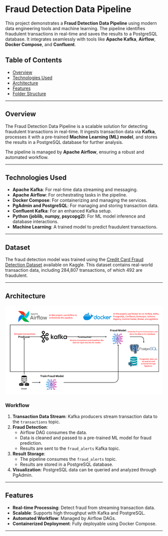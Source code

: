 # Fraud Detection Data Pipeline

This project demonstrates a **Fraud Detection Data Pipeline** using modern data engineering tools and machine learning. The pipeline identifies fraudulent transactions in real-time and saves the results to a PostgreSQL database. It integrates seamlessly with tools like **Apache Kafka**, **Airflow**, **Docker Compose**, and **Confluent**.

## Table of Contents

- [Overview](#overview)
- [Technologies Used](#technologies-used)
- [Architecture](#architecture)
- [Features](#features)
- [Folder Structure](#folder-structure)

---

## Overview

The Fraud Detection Data Pipeline is a scalable solution for detecting fraudulent transactions in real-time. It ingests transaction data via **Kafka**, processes it with a pre-trained **Machine Learning (ML) model**, and stores the results in a PostgreSQL database for further analysis. 

The pipeline is managed by **Apache Airflow**, ensuring a robust and automated workflow.

---

## Technologies Used

- **Apache Kafka**: For real-time data streaming and messaging.
- **Apache Airflow**: For orchestrating tasks in the pipeline.
- **Docker Compose**: For containerizing and managing the services.
- **PgAdmin and PostgreSQL**: For managing and storing transaction data.
- **Confluent Kafka**: For an enhanced Kafka setup.
- **Python (joblib, numpy, psycopg2)**: For ML model inference and database interactions.
- **Machine Learning**: A trained model to predict fraudulent transactions.

---

## Dataset

The fraud detection model was trained using the [Credit Card Fraud Detection Dataset](https://www.kaggle.com/datasets/mlg-ulb/creditcardfraud) available on Kaggle. This dataset contains real-world transaction data, including 284,807 transactions, of which 492 are fraudulent.

---

## Architecture

<img src="Architecture.png">

### Workflow
1. **Transaction Data Stream**: Kafka producers stream transaction data to the `transactions` topic.
2. **Fraud Detection**: 
    - Airflow DAG consumes the data.
    - Data is cleaned and passed to a pre-trained ML model for fraud prediction.
    - Results are sent to the `fraud_alerts` Kafka topic.
3. **Result Storage**:
    - The pipeline consumes the `fraud_alerts` topic.
    - Results are stored in a PostgreSQL database.
4. **Visualization**: PostgreSQL data can be queried and analyzed through PgAdmin.

---

## Features

- **Real-time Processing**: Detect fraud from streaming transaction data.
- **Scalable**: Supports high throughput with Kafka and PostgreSQL.
- **Automated Workflow**: Managed by Airflow DAGs.
- **Containerized Deployment**: Fully deployable using Docker Compose.

---
